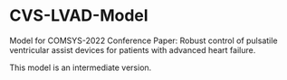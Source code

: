 # CVS-LVAD-Model
Model for COMSYS-2022 Conference Paper: Robust control of pulsatile ventricular assist devices for patients with advanced heart failure.

This model is an intermediate version.
